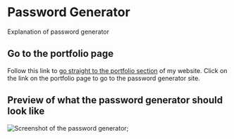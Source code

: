 # Password Generator

Explanation of password generator

## Go to the portfolio page
Follow this link to [go straight to the portfolio section](https://hughesthatgirl.github.io/portfolio.html) of my website.
Click on the link on the portfolio page to go to the password generator site. 

## Preview of what the password generator should look like
![Screenshot of the password generator]();

